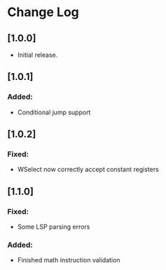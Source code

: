 # Change Log

## [1.0.0]

- Initial release.

## [1.0.1]

### Added:
- Conditional jump support

## [1.0.2]

### Fixed:
- WSelect now correctly accept constant registers

## [1.1.0]

### Fixed:
- Some LSP parsing errors

### Added:
- Finished math instruction validation
